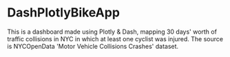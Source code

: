 # DashPlotlyBikeApp

This is a dashboard made using Plotly & Dash, mapping 30 days' worth of traffic collisions in NYC in which at least one cyclist was injured. The source is NYCOpenData 'Motor Vehicle Collisions Crashes' dataset. 

